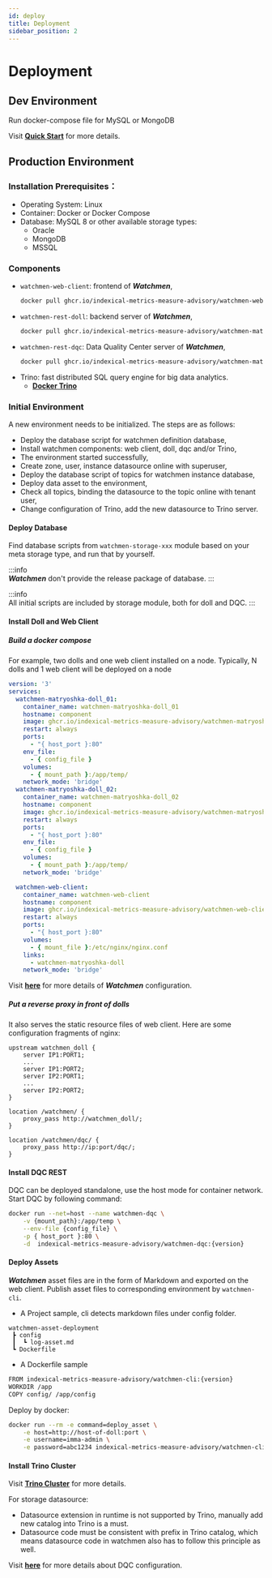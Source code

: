 ```yaml
---
id: deploy  
title: Deployment  
sidebar_position: 2
---
```


# Deployment

## Dev Environment

Run docker-compose file for MySQL or MongoDB

Visit [**Quick Start**](/tutorial/tutorial-index) for more details.

## Production Environment

### Installation Prerequisites：

- Operating System: Linux
- Container: Docker or Docker Compose
- Database: MySQL 8 or other available storage types:
	- Oracle
	- MongoDB
	- MSSQL

### Components

- `watchmen-web-client`: frontend of **_Watchmen_**,
  ```bash
  docker pull ghcr.io/indexical-metrics-measure-advisory/watchmen-web-client:{version}
  ```
- `watchmen-rest-doll`: backend server of **_Watchmen_**,
  ```bash
  docker pull ghcr.io/indexical-metrics-measure-advisory/watchmen-matryoshka-doll:{version}
  ```
- `watchmen-rest-dqc`: Data Quality Center server of **_Watchmen_**,
  ```bash
  docker pull ghcr.io/indexical-metrics-measure-advisory/watchmen-matryoshka-dqc:{version}
  ```
- Trino: fast distributed SQL query engine for big data analytics.
	- **[Docker Trino](https://hub.docker.com/r/Trinodb/Trino)**

### Initial Environment

A new environment needs to be initialized. The steps are as follows:

- Deploy the database script for watchmen definition database,
- Install watchmen components: web client, doll, dqc and/or Trino,
- The environment started successfully,
- Create zone, user, instance datasource online with superuser,
- Deploy the database script of topics for watchmen instance database,
- Deploy data asset to the environment,
- Check all topics, binding the datasource to the topic online with tenant user,
- Change configuration of Trino, add the new datasource to Trino server.

#### Deploy Database

Find database scripts from `watchmen-storage-xxx` module based on your meta storage type, and run that by yourself.

:::info  
**_Watchmen_** don't provide the release package of database.
:::

:::info  
All initial scripts are included by storage module, both for doll and DQC.
:::

#### Install Doll and Web Client

##### Build a docker compose

For example, two dolls and one web client installed on a node. Typically, N dolls and 1 web client will be deployed on a node

```yaml title="docker-compose.yml"
version: '3'
services:
  watchmen-matryoshka-doll_01:
    container_name: watchmen-matryoshka-doll_01
    hostname: component
    image: ghcr.io/indexical-metrics-measure-advisory/watchmen-matryoshka-doll:{version}
    restart: always
    ports:
      - "{ host_port }:80"
    env_file:
      - { config_file }
    volumes:
      - { mount_path }:/app/temp/
    network_mode: 'bridge'
  watchmen-matryoshka-doll_02:
    container_name: watchmen-matryoshka-doll_02
    hostname: component
    image: ghcr.io/indexical-metrics-measure-advisory/watchmen-matryoshka-doll:{version}
    restart: always
    ports:
      - "{ host_port }:80"
    env_file:
      - { config_file }
    volumes:
      - { mount_path }:/app/temp/
    network_mode: 'bridge'

  watchmen-web-client:
    container_name: watchmen-web-client
    hostname: component
    image: ghcr.io/indexical-metrics-measure-advisory/watchmen-web-client:{version}
    restart: always
    ports:
      - "{ host_port }:80"
    volumes:
      - { mount_file }:/etc/nginx/nginx.conf
    links:
      - watchmen-matryoshka-doll
    network_mode: 'bridge'
```

Visit **[here](config)** for more details of **_Watchmen_** configuration.

##### Put a reverse proxy in front of dolls

It also serves the static resource files of web client. Here are some configuration fragments of nginx:

```nginx
upstream watchmen_doll {
    server IP1:PORT1;
    ...
    server IP1:PORT2;
    server IP2:PORT1;
    ...
    server IP2:PORT2;
}
```

```nginx
location /watchmen/ {
    proxy_pass http://watchmen_doll/;
}
```

```nginx
location /watchmen/dqc/ {
    proxy_pass http://ip:port/dqc/;
}
```

#### Install DQC REST

DQC can be deployed standalone, use the host mode for container network. Start DQC by following command:

```bash
docker run --net=host --name watchmen-dqc \
	-v {mount_path}:/app/temp \
	--env-file {config_file} \
	-p { host_port }:80 \
	-d  indexical-metrics-measure-advisory/watchmen-dqc:{version}
```

#### Deploy Assets

**_Watchmen_** asset files are in the form of Markdown and exported on the web client. Publish asset files to corresponding environment
by `watchmen-cli`.

- A Project sample, cli detects markdown files under config folder.

```text
watchmen-asset-deployment
 ┣ config
 ┃  ┗ log-asset.md
 ┗ Dockerfile
```

- A Dockerfile sample

```bash
FROM indexical-metrics-measure-advisory/watchmen-cli:{version}
WORKDIR /app
COPY config/ /app/config
```

Deploy by docker:

```bash
docker run --rm -e command=deploy_asset \
	-e host=http://host-of-doll:port \
	-e username=imma-admin \
	-e password=abc1234 indexical-metrics-measure-advisory/watchmen-cli:{version}
```

#### Install Trino Cluster

Visit [**Trino Cluster**](https://Trino.io/docs/current/installation/deployment.html?highlight=cluster#) for more details.

For storage datasource:

- Datasource extension in runtime is not supported by Trino, manually add new catalog into Trino is a must.
- Datasource code must be consistent with prefix in Trino catalog, which means datasource code in watchmen also has to follow this principle
  as well.

Visit **[here](../installation/config)** for more details about DQC configuration.

